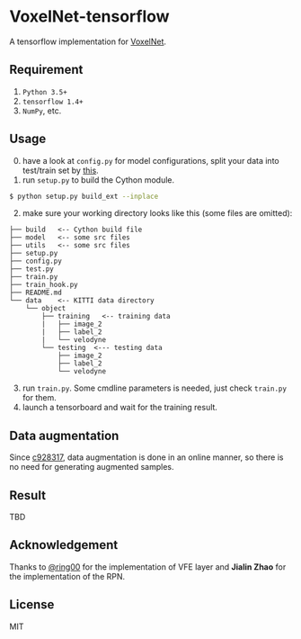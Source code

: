 # VoxelNet-tensorflow

A tensorflow implementation for [VoxelNet](https://arxiv.org/abs/1711.06396).

## Requirement

1. `Python 3.5+`
2. `tensorflow 1.4+`
3. `NumPy`, etc.

## Usage

0. have a look at `config.py` for model configurations, split your data into test/train set by [this](https://xiaozhichen.github.io/files/mv3d/imagesets.tar.gz).
1. run `setup.py` to build the Cython module.
```bash
$ python setup.py build_ext --inplace
```
2. make sure your working directory looks like this (some files are omitted):
```plain
├── build   <-- Cython build file
├── model   <-- some src files
├── utils   <-- some src files
├── setup.py   
├── config.py   
├── test.py   
├── train.py   
├── train_hook.py   
├── README.md    
└── data    <-- KITTI data directory 
    └── object 
        ├── training   <-- training data
        |   ├── image_2   
        |   ├── label_2   
        |   └── velodyne  
        └── testing  <--- testing data
            ├── image_2   
            ├── label_2   
            └── velodyne  
```

3. run `train.py`. Some cmdline parameters is needed, just check `train.py` for them.
4. launch a tensorboard and wait for the training result.

## Data augmentation
Since [c928317](https://github.com/jeasinema/tf_voxelnet/commit/c928317169f1bf23e2157dab20cb402bddb8ffe0), data augmentation is done in an online manner, so there is no need for generating augmented samples.

## Result

TBD

## Acknowledgement

Thanks to [@ring00](https://github.com/ring00) for the implementation of VFE layer and **Jialin Zhao** for the implementation of the RPN.

## License

MIT
